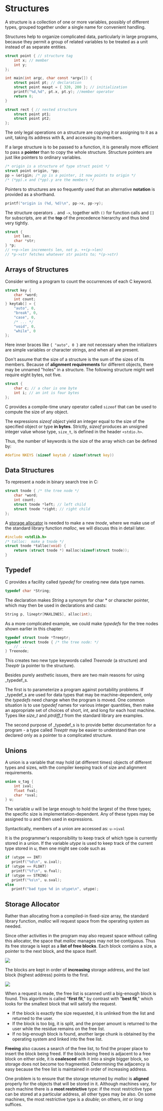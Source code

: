 # Structures

A structure is a collection of one or more variables, possibly of different types, grouped together under a single name for convenient handling.

Structures help to organize complicated data, particularly in large programs, because they permit a group of related variables to be treated as a unit instead of as separate entities.

```c
struct point { // structure tag
    int x; // member
    int y; 
};

int main(int argc, char const *argv[]) {
    struct point pt; // declaration
    struct point maxpt = { 320, 200 }; // initialization
    printf("%d,%d", pt.x, pt.y); //member operator
    return 0;
}

struct rect { // nested structure
    struct point pt1;
    struct point pt2;
};
```

The only legal operations on a structure are copying it or assigning to it as a unit, taking its address with &, and accessing its members.

If a large structure is to be passed to a function, it is generally more efficient to pass a **pointer** than to copy the whole structure. Structure pointers are just like pointers to ordinary variables.

```c
/* origin is a structure of type struct point */
struct point origin, *pp;
pp = &origin; /* pp is a pointer, it now points to origin */
/* (*pp).x and (*pp).y are the members */
```

Pointers to structures are so frequently used that an alternative **notation** is provided as a shorthand.

```c
printf("origin is (%d, %d)\n", pp->x, pp->y);
```

The structure operators `.` and `->`, together with `()` for function calls and `[]` for subscripts, are at the **top** of the precedence hierarchy and thus bind very tightly.

```c
struct {
    int len;
    char *str;
} *p;
// ++p->len increments len, not p. ++(p->len)
// *p->str fetches whatever str points to; *(p->str)
```

##  Arrays of Structures

Consider writing a program to count the occurrences of each C keyword.

```c
struct key {
    char *word;
    int count;
} keytab[] = {
    "auto", 0,
    "break", 0,
    "case", 0,
    /* ... */
    "void", 0,
    "while", 0
};
```

Here inner braces like `{ "auto", 0 }` are not necessary when the initializers are simple variables or character strings, and when all are present.

Don't assume that the size of a structure is the sum of the sizes of its members. Because of **alignment requirements** for different objects, there may be unnamed "holes" in a structure. The following structure might well require eight bytes, not five.

```c
struct {
    char c; // a char is one byte
    int i; // an int is four bytes
};
```

C provides a compile-time unary operator called `sizeof` that can be used to compute the size of any object.

The expressions _sizeof object_ yield an integer equal to the size of the specified object or type **in bytes**. Strictly, _sizeof_ produces an unsigned integer value whose type, `size_t`, is defined in the header `<stdio.h>`.

Thus, the number of keywords is the size of the array which can be defined by:

```c
#define NKEYS (sizeof keytab / sizeof(struct key))
```

## Data Structures

To represent a node in binary search tree in C:

```c
struct tnode { /* the tree node */
    char *word;
    int count;
    struct tnode *left; // left child
    struct tnode *right; // right child
};
```

A [storage allocator](structures.md#storage-allocator) is needed to make a new _tnode_, where we make use of the standard library function _malloc_, we will discuss this in detail later.

```c
#include <stdlib.h>
/* talloc:  make a tnode */
struct tnode *talloc(void) {
    return (struct tnode *) malloc(sizeof(struct tnode));
}
```

## Typedef

C provides a facility called _typedef_ for creating new data type names. 

```c
typedef char *String;
```

The declaration makes _String_ a synonym for char \* or character pointer, which may then be used in declarations and casts:

```c
String p, lineptr[MAXLINES], alloc(int);
```

As a more complicated example, we could make _typedefs_ for the tree nodes shown earlier in this chapter:

```c
typedef struct tnode *Treeptr;
typedef struct tnode { /* the tree node: */
    // ...
} Treenode;
```

This creates two new type keywords called _Treenode_ \(a structure\) and _Treeptr_ \(a pointer to the structure\).

Besides purely aesthetic issues, there are two main reasons for using _typedef_s.

The first is to parameterize a program against portability problems. If _typedef_s are used for data types that may be machine-dependent, only the _typedefs_ need change when the program is moved. One common situation is to use _typedef_ names for various integer quantities, then make an appropriate set of choices of short, int, and long for each host machine. Types like _size\_t_ and _ptrdiff\_t_ from the standard library are examples.

The second purpose of _typedef_s is to provide better documentation for a program - a type called _Treeptr_ may be easier to understand than one declared only as a pointer to a complicated structure.

## Unions

A union is a variable that may hold \(at different times\) objects of different types and sizes, with the compiler keeping track of size and alignment requirements.

```c
union u_tag {
    int ival;
    float fval;
    char *sval;
} u;
```

The variable _u_ will be large enough to hold the largest of the three types; the specific size is implementation-dependent. Any of these types may be assigned to _u_ and then used in expressions.

Syntactically, members of a union are accessed as: `u->ival`

It is the programmer's responsibility to keep track of which type is currently stored in a union. If the variable _utype_ is used to keep track of the current type stored in _u_, then one might see code such as

```c
if (utype == INT)
   printf("%d\n", u.ival);
if (utype == FLOAT)
   printf("%f\n", u.fval);
if (utype == STRING)
   printf("%s\n", u.sval);
else
   printf("bad type %d in utype\n", utype);
```

## Storage Allocator

Rather than allocating from a compiled-in fixed-size array, the standard library function, _malloc_ will request space from the operating system as needed.

Since other activities in the program may also request space without calling this allocator, the space that _malloc_ manages may not be contiguous. Thus its free storage is kept as a **list of free blocks**. Each block contains a size, a pointer to the next block, and the space itself. 

![](../.gitbook/assets/screen-shot-2018-07-23-at-22.26.50.png)

The blocks are kept in order of **increasing** storage address, and the last block \(highest address\) points to the first.

![](../.gitbook/assets/screen-shot-2018-07-23-at-17.15.25.png)

When a request is made, the free list is scanned until a big-enough block is found. This algorithm is called "**first fit**," by contrast with "**best fit**," which looks for the smallest block that will satisfy the request.

* If the block is exactly the size requested, it is unlinked from the list and returned to the user.
* If the block is too big, it is split, and the proper amount is returned to the user while the residue remains on the free list.
* If no big-enough block is found, another large chunk is obtained by the operating system and linked into the free list.

**Freeing** also causes a search of the free list, to find the proper place to insert the block being freed. If the block being freed is adjacent to a free block on either side, it is **coalesced** with it into a single bigger block, so storage does not become too fragmented. Determining the adjacency is easy because the free list is maintained in order of increasing address.

One problem is to ensure that the storage returned by _malloc_ is **aligned** properly for the objects that will be stored in it. Although machines vary, for each machine there is a **most restrictive** type: if the most restrictive type can be stored at a particular address, all other types may be also. On some machines, the most restrictive type is a _double_; on others, _int_ or _long_ suffices.


